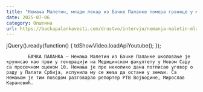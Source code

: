 ```yaml
---
title: "Немања Малетин, млади лекар из Бачке Паланке помера границе у медицини и науци (ВИДЕО)"
date: 2025-07-06
category: Општина
url: https://backapalankavesti.com/drustvo/intervju/nemanja-maletin-mladi-lekar-iz-backe-palanke-pomera-granice-u-medicini-i-nauci-video/
---
```


jQuery().ready(function() {
                            tdShowVideo.loadApiYoutube(); 
                        });
                        
                    
            БАЧКА ПАЛАНКА – Немања Малетин из Бачке Паланке школовање је крунисао као први у генерацији на Медицинском факултету у Новом Саду са просечном оценом 10. Немања је пре неколико дана потписао уговор о раду у Палати Србија, испунила му се жеља да остане у земљи. Са Немањом је тим поводом разговарао репортер РТВ Војводине, Мирослав Карановић.
